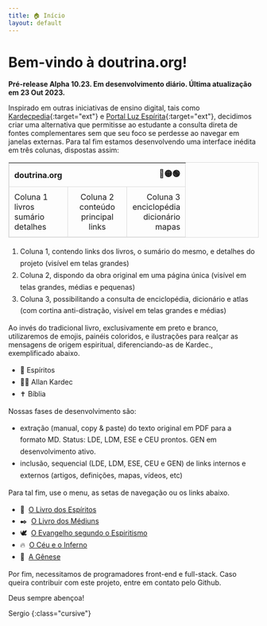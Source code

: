 ```yaml
---
title: 🏠 Início
layout: default
---
```


<head>
<link rel="preconnect" href="https://fonts.googleapis.com">
<link rel="preconnect" href="https://fonts.gstatic.com" crossorigin>
<link href="https://fonts.googleapis.com/css2?family=Zeyada&display=swap" rel="stylesheet">
<style>
/*
#col1 {background-color: #E6E6E6;}
#col2-body {background-color: #F2F2F2;}
*/
table {width: 100%; border: 1px solid gainsboro; border-collapse: collapse;}
tr, td {width: 33%; text-align: center; border: 1px solid gainsboro; padding: 10px;}
th {padding: 10px}
#maps-button {display: none;}
ul, li {line-height: 1.7;}
</style>
</head>

# Bem-vindo à doutrina.org!

**Pré-release Alpha 10.23. Em desenvolvimento diário. Última atualização em 23 Out 2023.**

Inspirado em outras iniciativas de ensino digital, tais como [Kardecpedia](https://kardecpedia.com/pt){:target="ext"} e [Portal Luz Espírita](https://www.luzespirita.org.br/){:target="ext"}, decidimos criar uma alternativa que permitisse ao estudante a consulta direta de fontes complementares sem que seu foco se perdesse ao navegar em janelas externas. Para tal fim estamos desenvolvendo uma interface inédita em três colunas, dispostas assim:

| doutrina.org |  | 🔴🟡🟢 |
| :--- | --- | ---: |
Coluna 1<br>livros<br>sumário<br>detalhes  | Coluna 2<br>conteúdo<br>principal<br>links | Coluna 3<br>enciclopédia<br>dicionário<br>mapas |

1.  Coluna 1, contendo links dos livros, o sumário do mesmo, e detalhes do projeto (visível em telas grandes)
2.  Coluna 2, dispondo da obra original em uma página única (visível em telas grandes, médias e pequenas)
3.  Coluna 3, possibilitando a consulta de enciclopédia, dicionário e atlas (com cortina anti-distração, visível em telas grandes e médias)

<!-- 4.  Adicionalmente, existe um quarto painel, escamoteavel, que possibilita grifos em amarelo e anotações (interface em Inglês, requere uma conta) -->

Ao invés do tradicional livro, exclusivamente em preto e branco, utilizaremos de emojis, painéis coloridos, e ilustrações para realçar as mensagens de origem espiritual, diferenciando-as de Kardec., exemplificado abaixo.

*   👻 Espíritos
*   👴🏻 Allan Kardec
*   ✝️ Bíblia

Nossas fases de desenvolvimento são:

*   extração (manual, copy & paste) do texto original em PDF para a formato MD. Status: LDE, LDM, ESE e CEU prontos. GEN em desenvolvimento ativo.
*   inclusão, sequencial (LDE, LDM, ESE, CEU e GEN) de links internos e externos (artigos, definições, mapas, vídeos, etc)

Para tal fim, use o menu, as setas de navegação ou os links abaixo.

*   👻  [O Livro dos Espíritos](./1lde.html )
*   ✒️  [O Livro dos Médiuns](./2ldm.html )
*   🕊️  [O Evangelho segundo o Espiritismo](./3ese.html )
*   🔥  [O Céu e o Inferno](./4ceu.html )
*   🌱  [A Gênese](./5gen.html )

Por fim, necessitamos de programadores front-end e full-stack. Caso queira contribuir com este projeto, entre em contato pelo Github.

Deus sempre abençoa!

Sergio
{:class="cursive"}